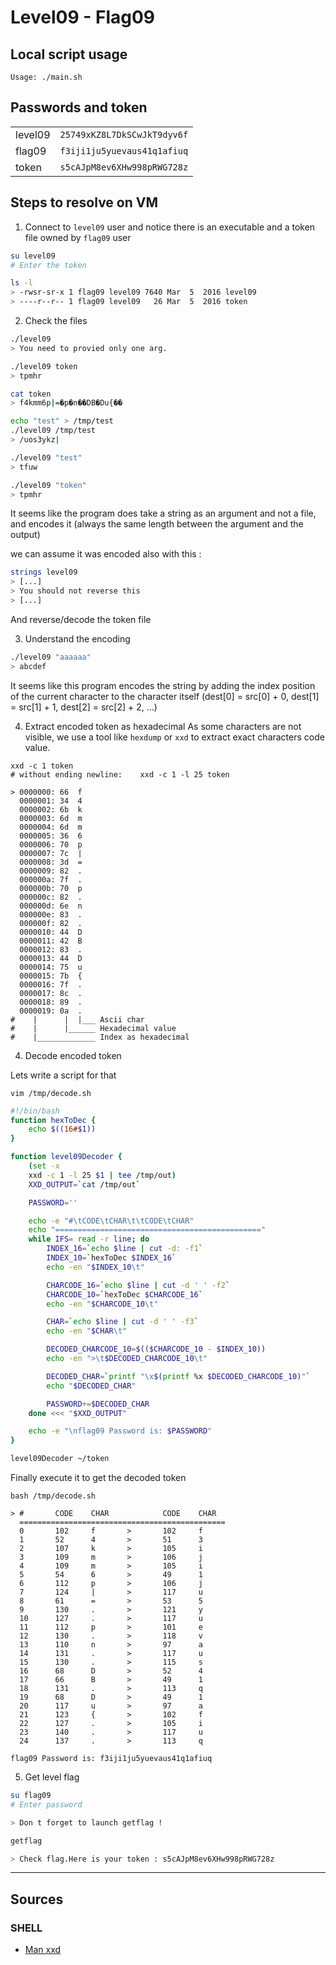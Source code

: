 # Level09 - Flag09

## Local script usage

```shell
Usage: ./main.sh
```

## Passwords and token

|         |                             |
| ------- | --------------------------- |
| level09 | `25749xKZ8L7DkSCwJkT9dyv6f` |
| flag09  | `f3iji1ju5yuevaus41q1afiuq` |
| token   | `s5cAJpM8ev6XHw998pRWG728z` |

## Steps to resolve on VM

1. Connect to `level09` user and notice there is an executable and a token file owned by `flag09` user

```bash
su level09
# Enter the token

ls -l
> -rwsr-sr-x 1 flag09 level09 7640 Mar  5  2016 level09
> ----r--r-- 1 flag09 level09   26 Mar  5  2016 token
```

2. Check the files

```bash
./level09
> You need to provied only one arg.

./level09 token
> tpmhr

cat token
> f4kmm6p|=�p�n��DB�Du{��

echo "test" > /tmp/test
./level09 /tmp/test
> /uos3ykz|

./level09 "test"
> tfuw

./level09 "token"
> tpmhr
```

It seems like the program does take a string as an argument and not a file, and encodes it (always the same length between the argument and the output)

we can assume it was encoded also with this :

```bash
strings level09
> [...]
> You should not reverse this
> [...]
```

And reverse/decode the token file

3. Understand the encoding

```bash
./level09 "aaaaaa"
> abcdef
```

It seems like this program encodes the string by adding the index position of the current character to the character itself (dest[0] = src[0] + 0, dest[1] = src[1] + 1, dest[2] = src[2] + 2, ...)

4. Extract encoded token as hexadecimal
   As some characters are not visible, we use a tool like `hexdump` or `xxd` to extract exact characters code value.

```shell
xxd -c 1 token
# without ending newline:    xxd -c 1 -l 25 token

> 0000000: 66  f
  0000001: 34  4
  0000002: 6b  k
  0000003: 6d  m
  0000004: 6d  m
  0000005: 36  6
  0000006: 70  p
  0000007: 7c  |
  0000008: 3d  =
  0000009: 82  .
  000000a: 7f  .
  000000b: 70  p
  000000c: 82  .
  000000d: 6e  n
  000000e: 83  .
  000000f: 82  .
  0000010: 44  D
  0000011: 42  B
  0000012: 83  .
  0000013: 44  D
  0000014: 75  u
  0000015: 7b  {
  0000016: 7f  .
  0000017: 8c  .
  0000018: 89  .
  0000019: 0a  .
#    |      |  |___ Ascii char
#    |      |______ Hexadecimal value
#    |_____________ Index as hexadecimal
```

4. Decode encoded token

Lets write a script for that

```shell
vim /tmp/decode.sh
```

```bash
#!/bin/bash
function hexToDec {
    echo $((16#$1))
}

function level09Decoder {
    (set -x
    xxd -c 1 -l 25 $1 | tee /tmp/out)
    XXD_OUTPUT=`cat /tmp/out`

    PASSWORD=''

    echo -e "#\tCODE\tCHAR\t\tCODE\tCHAR"
    echo "=============================================="
    while IFS= read -r line; do
        INDEX_16=`echo $line | cut -d: -f1`
        INDEX_10=`hexToDec $INDEX_16`
        echo -en "$INDEX_10\t"

        CHARCODE_16=`echo $line | cut -d ' ' -f2`
        CHARCODE_10=`hexToDec $CHARCODE_16`
        echo -en "$CHARCODE_10\t"

        CHAR=`echo $line | cut -d ' ' -f3`
        echo -en "$CHAR\t"

        DECODED_CHARCODE_10=$(($CHARCODE_10 - $INDEX_10))
        echo -en ">\t$DECODED_CHARCODE_10\t"

        DECODED_CHAR=`printf "\x$(printf %x $DECODED_CHARCODE_10)"`
        echo "$DECODED_CHAR"

        PASSWORD+=$DECODED_CHAR
    done <<< "$XXD_OUTPUT"

    echo -e "\nflag09 Password is: $PASSWORD"
}

level09Decoder ~/token
```

Finally execute it to get the decoded token

```shell
bash /tmp/decode.sh

> #       CODE    CHAR            CODE    CHAR
  ==============================================
  0       102     f       >       102     f
  1       52      4       >       51      3
  2       107     k       >       105     i
  3       109     m       >       106     j
  4       109     m       >       105     i
  5       54      6       >       49      1
  6       112     p       >       106     j
  7       124     |       >       117     u
  8       61      =       >       53      5
  9       130     .       >       121     y
  10      127     .       >       117     u
  11      112     p       >       101     e
  12      130     .       >       118     v
  13      110     n       >       97      a
  14      131     .       >       117     u
  15      130     .       >       115     s
  16      68      D       >       52      4
  17      66      B       >       49      1
  18      131     .       >       113     q
  19      68      D       >       49      1
  20      117     u       >       97      a
  21      123     {       >       102     f
  22      127     .       >       105     i
  23      140     .       >       117     u
  24      137     .       >       113     q

flag09 Password is: f3iji1ju5yuevaus41q1afiuq
```

5. Get level flag

```bash
su flag09
# Enter password

> Don t forget to launch getflag !

getflag

> Check flag.Here is your token : s5cAJpM8ev6XHw998pRWG728z
```

---

## Sources

### SHELL

- [Man xxd](https://linux.die.net/man/1/xxd)
